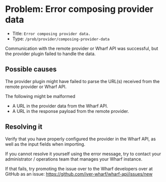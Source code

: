 # Problem: Error composing provider data

<!-- panels:start -->

<!-- div:right-panel -->

- Title: `Error composing provider data.`
- Type: `/prob/provider/composing-provider-data`

<!-- div:left-panel -->

Communication with the remote provider or Wharf API was successful, but the
provider plugin failed to handle the data.

<!-- panels:end -->

## Possible causes

The provider plugin might have failed to parse the
URL(s) received from the remote provider or Wharf API.

The following might be malformed

- A URL in the provider data from the Wharf API.
- A URL in the response payload from the remote provider.

## Resolving it

Verify that you have properly configured the provider in the Wharf API,
as well as the input fields when importing.

If you cannot resolve it yourself using the error message, try to contact your
administrator / operations team that manages your Wharf instance.

If that fails, try promoting the issue over to the Wharf developers over at
GitHub as an issue: <https://github.com/iver-wharf/wharf-api/issues/new>
